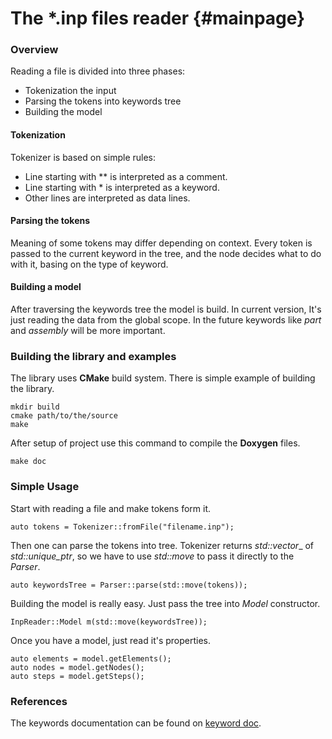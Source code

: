 The *.inp files reader     {#mainpage}
======================

### Overview

Reading a file is divided into three phases:
- Tokenization the input
- Parsing the tokens into keywords tree
- Building the model

#### Tokenization

Tokenizer is based on simple rules:
- Line starting with ** is interpreted as a comment.
- Line starting with * is interpreted as a keyword.
- Other lines are interpreted as data lines.

#### Parsing the tokens

Meaning of some tokens may differ depending on context. Every token is passed to the current keyword in the tree, and the node decides what to do with it, basing on the type of keyword.

#### Building a model

After traversing the keywords tree the model is build. In current version, It's just reading the data from the global scope. In the future keywords like _part_ and _assembly_ will be more important.

### Building the library and examples

The library uses **CMake** build system. There is simple example of building the library.

    mkdir build
    cmake path/to/the/source
    make

After setup of project use this command to compile the **Doxygen** files.

    make doc

### Simple Usage

Start with reading a file and make tokens form it.

    auto tokens = Tokenizer::fromFile("filename.inp");

Then one can parse the tokens into tree. Tokenizer returns _std::vector__ of _std::unique_ptr_, so we have to use _std::move_ to pass it directly to the _Parser_.

    auto keywordsTree = Parser::parse(std::move(tokens));

Building the model is really easy. Just pass the tree into _Model_ constructor.

    InpReader::Model m(std::move(keywordsTree));

Once you have a model, just read it's properties.

    auto elements = model.getElements();
    auto nodes = model.getNodes();
    auto steps = model.getSteps();


### References

The keywords documentation can be found on [keyword doc].


  [keyword doc]: http://www.maths.cam.ac.uk/computing/software/abaqus_docs/docs/v6.12/pdf_books/KEYWORD.pdf

